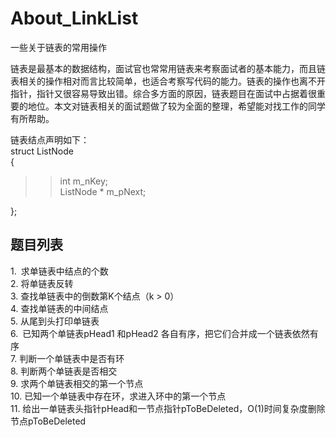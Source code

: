 # About_LinkList
一些关于链表的常用操作

链表是最基本的数据结构，面试官也常常用链表来考察面试者的基本能力，而且链表相关的操作相对而言比较简单，也适合考察写代码的能力。链表的操作也离不开指针，指针又很容易导致出错。综合多方面的原因，链表题目在面试中占据着很重要的地位。本文对链表相关的面试题做了较为全面的整理，希望能对找工作的同学有所帮助。

链表结点声明如下：<br />
struct ListNode<br />
{ <br />
>>int m_nKey; <br />
>>ListNode * m_pNext; <br />

}; 


## 题目列表
1. 求单链表中结点的个数<br />
2. 将单链表反转<br />
3. 查找单链表中的倒数第K个结点（k > 0） <br />
4. 查找单链表的中间结点<br />
5. 从尾到头打印单链表<br />
6. 已知两个单链表pHead1 和pHead2 各自有序，把它们合并成一个链表依然有序<br />
7. 判断一个单链表中是否有环<br />
8. 判断两个单链表是否相交<br />
9. 求两个单链表相交的第一个节点<br />
10. 已知一个单链表中存在环，求进入环中的第一个节点<br />
11. 给出一单链表头指针pHead和一节点指针pToBeDeleted，O(1)时间复杂度删除节点pToBeDeleted<br />
